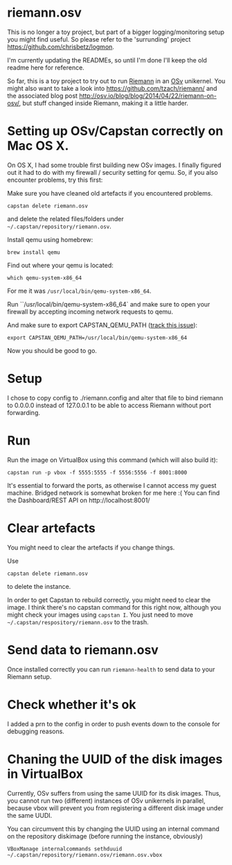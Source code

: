 # riemann.osv

This is no longer a toy project, but part of a bigger logging/monitoring setup you might find useful. So please refer to the 'surrunding' project https://github.com/chrisbetz/logmon.


I'm currently updating the READMEs, so until I'm done I'll keep the old readme here for reference.



So far, this is a toy project to try out to run [Riemann](http://riemann.io/) in an [OSv](http://osv.io/) unikernel. You might also want to take a look into https://github.com/tzach/riemann/ and the associated blog post http://osv.io/blog/blog/2014/04/22/riemann-on-osv/, but stuff changed inside Riemann,
making it a little harder.



# Setting up OSv/Capstan correctly on Mac OS X.

On OS X, I had some trouble first building new OSv images. I finally figured out it had to do with my firewall / security setting for qemu. So, if you also encounter problems, try this first:

Make sure you have cleaned old artefacts if you encountered problems.

    capstan delete riemann.osv


and delete the related files/folders under `~/.capstan/repository/riemann.osv`.


Install qemu using homebrew:

    brew install qemu


Find out where your qemu is located:

    which qemu-system-x86_64

For me it was `/usr/local/bin/qemu-system-x86_64`.

Run ``/usr/local/bin/qemu-system-x86_64` and make sure to open your firewall by accepting incoming network requests to qemu.

And make sure to export CAPSTAN_QEMU_PATH ([track this issue](https://github.com/cloudius-systems/capstan/issues/152)):

    export CAPSTAN_QEMU_PATH=/usr/local/bin/qemu-system-x86_64

Now you should be good to go.



# Setup

I chose to copy config to ./riemann.config and alter that file to bind riemann to 0.0.0.0 instead of 127.0.0.1 to be able to access Riemann without port
forwarding.



# Run

Run the image on VirtualBox using this command (which will also build it):

    capstan run -p vbox -f 5555:5555 -f 5556:5556 -f 8001:8000

It's essential to forward the ports, as otherwise I cannot access my guest machine. Bridged network is somewhat broken for me here :(
You can find the Dashboard/REST API on http://localhost:8001/

# Clear artefacts

You might need to clear the artefacts if you change things.

Use

    capstan delete riemann.osv

to delete the instance.

In order to get Capstan to rebuild correctly, you might need to clear the image. I think there's no capstan command for this right now, although you might check your images using `capstan I`. You just need to move `~/.capstan/respository/riemann.osv` to the trash.


# Send data to riemann.osv

Once installed correctly you can run `riemann-health` to send data to your Riemann setup.

# Check whether it's ok
I added a prn to the config in order to push events down to the console for debugging reasons.

# Chaning the UUID of the disk images in VirtualBox

Currently, OSv suffers from using the same UUID for its disk images. Thus, you cannot run two (different) instances of OSv unikernels in parallel, because vbox will prevent you from registering a different disk image under the same UUDI.

You can circumvent this by changing the UUID using an internal command on the repository diskimage (before running the instance, obviously)

    VBoxManage internalcommands sethduuid ~/.capstan/repository/riemann.osv/riemann.osv.vbox
